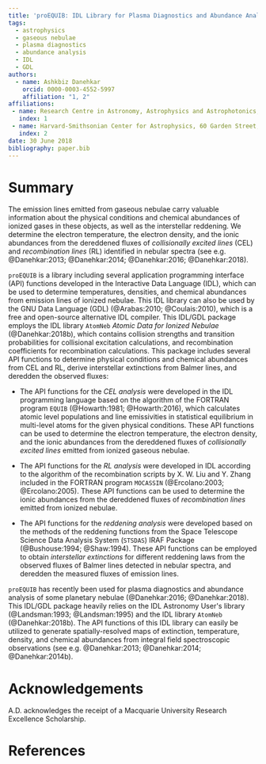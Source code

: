 ```yaml
---
title: 'proEQUIB: IDL Library for Plasma Diagnostics and Abundance Analysis'
tags:
  - astrophysics
  - gaseous nebulae
  - plasma diagnostics
  - abundance analysis
  - IDL
  - GDL
authors:
  - name: Ashkbiz Danehkar
    orcid: 0000-0003-4552-5997
    affiliation: "1, 2"
affiliations:
 - name: Research Centre in Astronomy, Astrophysics and Astrophotonics, Macquarie University, Sydney, NSW 2109, Australia
   index: 1
 - name: Harvard-Smithsonian Center for Astrophysics, 60 Garden Street, Cambridge, MA 02138, USA 
   index: 2
date: 30 June 2018
bibliography: paper.bib
---
```


# Summary

The emission lines emitted from gaseous nebulae carry valuable
information about the physical conditions and chemical abundances of ionized gases 
in these objects, as well as the interstellar reddening. We determine the electron temperature, 
the electron density, and the ionic abundances from the dereddened fluxes of _collisionally excited lines_ (CEL) 
and _recombination lines_ (RL) identified in nebular spectra 
(see e.g. @Danehkar:2013; @Danehkar:2014; @Danehkar:2016; @Danehkar:2018).
 
``proEQUIB`` is a library including several application programming interface (API) functions developed 
in the Interactive Data Language (IDL), 
which can be used to determine temperatures, 
densities, and chemical abundances from emission lines of ionized nebulae. 
This IDL library can also be used by the GNU Data Language (GDL) (@Arabas:2010; @Coulais:2010), 
which is a free and open-source alternative IDL compiler. 
This IDL/GDL package employs the IDL library ``AtomNeb`` _Atomic Data for Ionized Nebulae_ (@Danehkar:2018b), 
which contains collision strengths and transition probabilities for collisional excitation calculations, 
and recombination coefficients for recombination calculations. 
This package includes several API functions to determine physical conditions and 
chemical abundances from CEL and RL, derive interstellar extinctions 
from Balmer lines, and deredden the observed fluxes:

- The API functions for the _CEL analysis_ were developed in the IDL programming 
language based on the algorithm of the FORTRAN program ``EQUIB`` (@Howarth:1981; @Howarth:2016), 
which calculates atomic level populations and line emissivities in 
statistical equilibrium in multi-level atoms for the given physical conditions. 
These API functions can be used to determine the electron temperature, the electron density, 
and the ionic abundances from the dereddened fluxes of _collisionally excited lines_ emitted from 
ionized gaseous nebulae.

- The API functions for the _RL analysis_ were developed in IDL according to the algorithm 
of the recombination scripts by X. W. Liu and Y. Zhang included in the FORTRAN 
program ``MOCASSIN`` (@Ercolano:2003; @Ercolano:2005). These API functions can be used to 
determine the ionic abundances from the dereddened fluxes of _recombination lines_ emitted from 
ionized nebulae.

- The API functions for the _reddening analysis_ were developed based on the methods 
of the reddening functions from the Space Telescope Science Data Analysis System 
(``STSDAS``) IRAF Package (@Bushouse:1994; @Shaw:1994). 
These API functions can be employed to obtain _interstellar extinctions_ for 
different reddening laws from the observed fluxes of Balmer lines detected 
in nebular spectra, and deredden the measured fluxes of emission lines. 

``proEQUIB`` has recently been used for plasma diagnostics and abundance analysis 
of some planetary nebulae (@Danehkar:2016; @Danehkar:2018). This IDL/GDL package heavily 
relies on the IDL Astronomy User's library (@Landsman:1993; @Landsman:1995) 
and the IDL library ``AtomNeb`` (@Danehkar:2018b). The API functions of this IDL library 
can easily be utilized to generate spatially-resolved maps of extinction, 
temperature, density, and chemical abundances from integral field spectroscopic observations 
(see e.g. @Danehkar:2013; @Danehkar:2014; @Danehkar:2014b).

# Acknowledgements

A.D. acknowledges the receipt of a Macquarie University Research Excellence Scholarship.

# References
